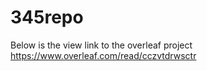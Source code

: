 # 345repo
Below is the view link to the overleaf project
https://www.overleaf.com/read/cczvtdrwsctr
